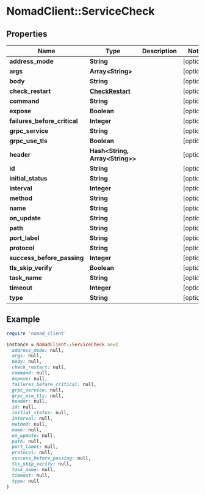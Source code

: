 # NomadClient::ServiceCheck

## Properties

| Name | Type | Description | Notes |
| ---- | ---- | ----------- | ----- |
| **address_mode** | **String** |  | [optional] |
| **args** | **Array&lt;String&gt;** |  | [optional] |
| **body** | **String** |  | [optional] |
| **check_restart** | [**CheckRestart**](CheckRestart.md) |  | [optional] |
| **command** | **String** |  | [optional] |
| **expose** | **Boolean** |  | [optional] |
| **failures_before_critical** | **Integer** |  | [optional] |
| **grpc_service** | **String** |  | [optional] |
| **grpc_use_tls** | **Boolean** |  | [optional] |
| **header** | **Hash&lt;String, Array&lt;String&gt;&gt;** |  | [optional] |
| **id** | **String** |  | [optional] |
| **initial_status** | **String** |  | [optional] |
| **interval** | **Integer** |  | [optional] |
| **method** | **String** |  | [optional] |
| **name** | **String** |  | [optional] |
| **on_update** | **String** |  | [optional] |
| **path** | **String** |  | [optional] |
| **port_label** | **String** |  | [optional] |
| **protocol** | **String** |  | [optional] |
| **success_before_passing** | **Integer** |  | [optional] |
| **tls_skip_verify** | **Boolean** |  | [optional] |
| **task_name** | **String** |  | [optional] |
| **timeout** | **Integer** |  | [optional] |
| **type** | **String** |  | [optional] |

## Example

```ruby
require 'nomad_client'

instance = NomadClient::ServiceCheck.new(
  address_mode: null,
  args: null,
  body: null,
  check_restart: null,
  command: null,
  expose: null,
  failures_before_critical: null,
  grpc_service: null,
  grpc_use_tls: null,
  header: null,
  id: null,
  initial_status: null,
  interval: null,
  method: null,
  name: null,
  on_update: null,
  path: null,
  port_label: null,
  protocol: null,
  success_before_passing: null,
  tls_skip_verify: null,
  task_name: null,
  timeout: null,
  type: null
)
```

